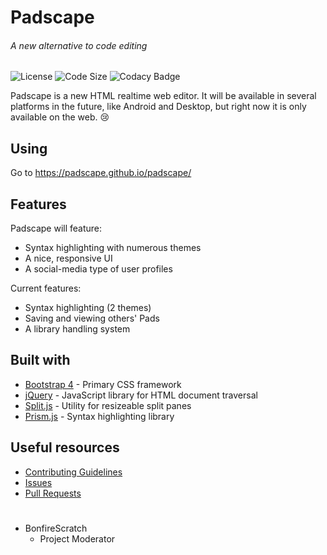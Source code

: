# Padscape
###### A new alternative to code editing

![License](https://img.shields.io/github/license/padscape/padscape)
![Code Size](https://img.shields.io/github/languages/code-size/padscape/padscape)
![Codacy Badge](https://api.codacy.com/project/badge/Grade/d666be2f3f6b4bc5ab9283cc05fdbd4b)

Padscape is a new HTML realtime web editor. It will be available in several platforms in the future, like Android and Desktop, but right now it is only available on the web. :cry:

## Using
Go to https://padscape.github.io/padscape/

## Features
Padscape will feature:
- Syntax highlighting with numerous themes
- A nice, responsive UI
- A social-media type of user profiles

Current features:
- Syntax highlighting (2 themes)
- Saving and viewing others' Pads
- A library handling system

## Built with
- [Bootstrap 4](https://getbootstrap.com/) - Primary CSS framework
- [jQuery](https://jquery.com/) - JavaScript library for HTML document traversal
- [Split.js](https://split.js.org/) - Utility for resizeable split panes
- [Prism.js](https://prismjs.com/) - Syntax highlighting library

## Useful resources
- [Contributing Guidelines](https://github.com/padscape/padscape/blob/master/CONTRIBUTING.md)
- [Issues](https://github.com/padscape/padscape/issues)
- [Pull Requests](https://github.com/padscape/padscape/pulls)

#

- BonfireScratch
  - Project Moderator
